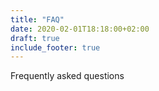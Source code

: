 ```yaml
---
title: "FAQ"
date: 2020-02-01T18:18:00+02:00
draft: true
include_footer: true
---
```

Frequently asked questions
